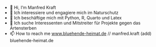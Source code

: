 - 👋 Hi, I’m Manfred Kraft
- 👀 Ich interessiere und engagiere mich im Naturschutz
- 🌱 Ich beschäftige mich mit Python, R, Quarto und Latex
- 💞️ Ich suche Interessenten und Mitstreiter für Projekte gegen das Artensterben
- 📫 How to reach me www.bluehende-heimat.de // manfred.kraft (add) bluehende-heimat.de

<!---
www.bluehende-heimat.de
--->

